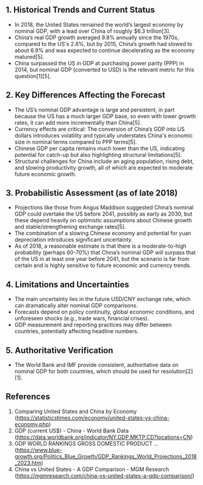 ## 1. Historical Trends and Current Status

- In 2018, the United States remained the world’s largest economy by nominal GDP, with a lead over China of roughly $6.3 trillion[3].
- China’s real GDP growth averaged 9.8% annually since the 1970s, compared to the US's 2.8%, but by 2015, China’s growth had slowed to about 6.9% and was expected to continue decelerating as the economy matured[5].
- China surpassed the US in GDP at purchasing power parity (PPP) in 2014, but nominal GDP (converted to USD) is the relevant metric for this question[1][5].

## 2. Key Differences Affecting the Forecast

- The US’s nominal GDP advantage is large and persistent, in part because the US has a much larger GDP base, so even with lower growth rates, it can add more incrementally than China[5].
- Currency effects are critical: The conversion of China’s GDP into US dollars introduces volatility and typically understates China's economic size in nominal terms compared to PPP terms[5].
- Chinese GDP per capita remains much lower than the US, indicating potential for catch-up but also highlighting structural limitations[5].
- Structural challenges for China include an aging population, rising debt, and slowing productivity growth, all of which are expected to moderate future economic growth.

## 3. Probabilistic Assessment (as of late 2018)

- Projections like those from Angus Maddison suggested China’s nominal GDP could overtake the US before 2041, possibly as early as 2030, but these depend heavily on optimistic assumptions about Chinese growth and stable/strengthening exchange rates[5].
- The combination of a slowing Chinese economy and potential for yuan depreciation introduces significant uncertainty.
- As of 2018, a reasonable estimate is that there is a moderate-to-high probability (perhaps 60-70%) that China’s nominal GDP will surpass that of the US in at least one year before 2041, but the scenario is far from certain and is highly sensitive to future economic and currency trends.

## 4. Limitations and Uncertainties

- The main uncertainty lies in the future USD/CNY exchange rate, which can dramatically alter nominal GDP comparisons.
- Forecasts depend on policy continuity, global economic conditions, and unforeseen shocks (e.g., trade wars, financial crises).
- GDP measurement and reporting practices may differ between countries, potentially affecting headline numbers.

## 5. Authoritative Verification

- The World Bank and IMF provide consistent, authoritative data on nominal GDP for both countries, which should be used for resolution[2][1].

## References

1. Comparing United States and China by Economy (https://statisticstimes.com/economy/united-states-vs-china-economy.php)
2. GDP (current US$) - China - World Bank Data (https://data.worldbank.org/indicator/NY.GDP.MKTP.CD?locations=CN)
3. GDP WORLD RANKINGS GROSS DOMESTIC PRODUCT ... (https://www.blue-growth.org/Politics_Blue_Growth/GDP_Rankings_World_Projections_2018_2023.htm)
5. China vs United States - A GDP Comparison - MGM Research (https://mgmresearch.com/china-vs-united-states-a-gdp-comparison/)